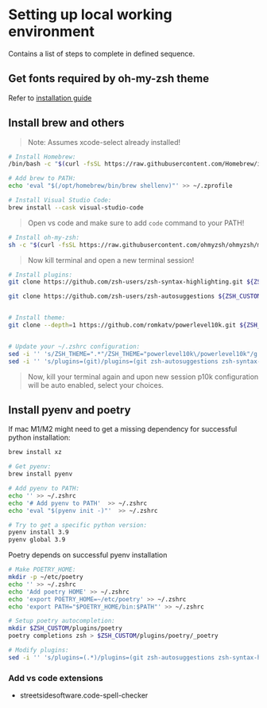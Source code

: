 # Setting up local working environment
Contains a list of steps to complete in defined sequence.

## Get fonts required by oh-my-zsh theme
Refer to [installation guide](https://github.com/romkatv/powerlevel10k#meslo-nerd-font-patched-for-powerlevel10k)

## Install brew and others
> Note: Assumes xcode-select already installed!

```sh
# Install Homebrew:
/bin/bash -c "$(curl -fsSL https://raw.githubusercontent.com/Homebrew/install/HEAD/install.sh)"
```

```sh
# Add brew to PATH:
echo 'eval "$(/opt/homebrew/bin/brew shellenv)"' >> ~/.zprofile
```

```sh
# Install Visual Studio Code:
brew install --cask visual-studio-code
```
> Open vs code and make sure to add `code` command to your PATH!

```sh
# Install oh-my-zsh:
sh -c "$(curl -fsSL https://raw.githubusercontent.com/ohmyzsh/ohmyzsh/master/tools/install.sh)"
```
> Now kill terminal and open a new terminal session!

```sh
# Install plugins:
git clone https://github.com/zsh-users/zsh-syntax-highlighting.git ${ZSH_CUSTOM:-~/.oh-my-zsh/custom}/plugins/zsh-syntax-highlighting

git clone https://github.com/zsh-users/zsh-autosuggestions ${ZSH_CUSTOM:-~/.oh-my-zsh/custom}/plugins/zsh-autosuggestions


# Install theme:
git clone --depth=1 https://github.com/romkatv/powerlevel10k.git ${ZSH_CUSTOM:-$HOME/.oh-my-zsh/custom}/themes/powerlevel10k


# Update your ~/.zshrc configuration:
sed -i '' 's/ZSH_THEME=".*"/ZSH_THEME="powerlevel10k\/powerlevel10k"/g' ~/.zshrc
sed -i '' 's/plugins=(git)/plugins=(git zsh-autosuggestions zsh-syntax-highlighting)/g' ~/.zshrc
```

> Now, kill your terminal again and upon new session p10k configuration will be auto enabled, select your choices.

## Install pyenv and poetry
If mac M1/M2 might need to get a missing dependency for successful python installation:
```sh
brew install xz

# Get pyenv:
brew install pyenv

# Add pyenv to PATH:
echo '' >> ~/.zshrc
echo '# Add pyenv to PATH'  >> ~/.zshrc
echo 'eval "$(pyenv init -)"'  >> ~/.zshrc

# Try to get a specific python version:
pyenv install 3.9
pyenv global 3.9
```


Poetry depends on successful pyenv installation 
```sh
# Make POETRY_HOME:
mkdir -p ~/etc/poetry
echo '' >> ~/.zshrc
echo 'Add poetry HOME' >> ~/.zshrc
echo 'export POETRY_HOME=~/etc/poetry' >> ~/.zshrc
echo 'export PATH="$POETRY_HOME/bin:$PATH"' >> ~/.zshrc

# Setup poetry autocompletion:
mkdir $ZSH_CUSTOM/plugins/poetry
poetry completions zsh > $ZSH_CUSTOM/plugins/poetry/_poetry

# Modify plugins:
sed -i '' 's/plugins=(.*)/plugins=(git zsh-autosuggestions zsh-syntax-highlighting poetry)/g' ~/.zshrc
```

### Add vs code extensions
* streetsidesoftware.code-spell-checker